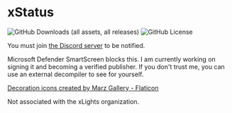 # xStatus

![GitHub Downloads (all assets, all releases)](https://img.shields.io/github/downloads/Luk3210/xStatus/total?style=for-the-badge)
![GitHub License](https://img.shields.io/github/license/Luk3210/xStatus?style=for-the-badge&labelColor=gray&color=blue)


You must join [the Discord server](https://discord.gg/KVKhZHZ2Aa) to be notified.

Microsoft Defender SmartScreen blocks this. I am currently working on signing it and becoming a verified publisher. If you don't trust me, you can use an external decompiler to see for yourself.

[Decoration icons created by Marz Gallery - Flaticon](https://www.flaticon.com/free-icon/light_14745209?term=christmas&page=1&position=61&origin=search&related_id=14745209 "decoration icons")

Not associated with the xLights organization.
